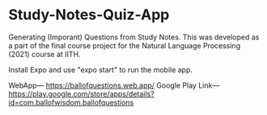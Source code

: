 # Study-Notes-Quiz-App

Generating (Imporant) Questions from Study Notes. This was developed as a part of the final course project for the Natural Language Processing (2021) course at IITH. 

Install Expo and use "expo start" to run the mobile app. 

WebApp— https://ballofquestions.web.app/
Google Play Link— https://play.google.com/store/apps/details?id=com.ballofwisdom.ballofquestions
